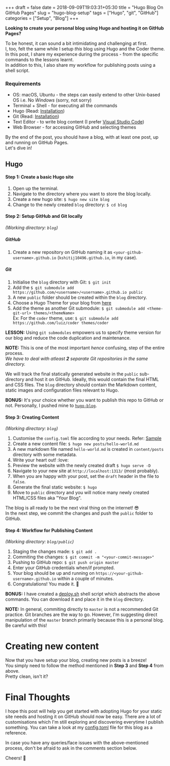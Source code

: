 +++
draft = false
date = 2018-09-09T19:03:31+05:30
title = "Hugo Blog On GitHub Pages"
slug = "hugo-blog-setup"
tags = ["Hugo", "git", "GitHub"]
categories = ["Setup", "Blog"]
+++

**Looking to create your personal blog using Hugo and hosting it on GitHub Pages?**  

To be honest, it can sound a bit intimidating and challenging at first.  
I, too, felt the same while I setup *this* blog using Hugo and the Coder theme.  
In this post, I share my experience during the process - from the specific commands to the lessons learnt.  
In addition to this, I also share my workflow for publishing posts using a shell script.  

### Requirements
- OS: macOS, Ubuntu - the steps can easily extend to other Unix-based OS i.e. No *Windows* (sorry, not sorry)
- Terminal + Shell - for executing all the commands
- Hugo (Read: [Installation](https://gohugo.io/getting-started/installing/))
- Git (Read: [Installation](https://www.atlassian.com/git/tutorials/install-git))
- Text Editor - to write blog content (I prefer [Visual Studio Code](https://code.visualstudio.com/download))
- Web Browser - for accessing GitHub and selecting themes

By the end of the post, you should have a blog, with at least one post, up and running on GitHub Pages.  
Let's dive in!

## Hugo

#### Step 1: Create a basic Hugo site
1. Open up the terminal.
2. Navigate to the directory where you want to store the blog locally.
3. Create a new hugo site: ```$ hugo new site blog```
4. Change to the newly created `blog` directory: ```$ cd blog```

#### Step 2: Setup GitHub and Git locally
*(Working directory: `blog`)*

##### GitHub
1. Create a new repository on GitHub naming it as `<your-github-username>.github.io`
(`kshitij10496.github.io`, in my case).

##### Git
1. Initialise the `blog` directory with Git: `$ git init`
2. Add the `$ git submodule add https://github.com/<username>/<username>.github.io public`
3. A new `public` folder should be created within the `blog` directory.
4. Choose a Hugo Theme for your blog from [here](https://themes.gohugo.io/)
5. Add the theme as another Git submodule: `$ git submodule add <theme-git-url> themes/<themeName>`  
Ex: For the `coder` theme, use: `$ git submodule add https://github.com/luiz/coder themes/coder`

**LESSON:** Using `git submodules` empowers us to specify theme version for our blog and reduce the code duplication and maintenance.

**NOTE:** This is one of the most important *hence* confusing, step of the entire process.    
*We have to deal with atleast **2** separate Git repositories in the same directory.*

We will track the final statically generated website in the `public` sub-directory and host it on GitHub. 
Ideally, this would contain the final HTML and CSS files. The `blog` directory should contain the Markdown content, 
static images and configuration files relevant to Hugo.

**BONUS:** It's your choice whether you want to publish this repo to GitHub or not. Personally, I pushed mine to [`hugo-blog`](https://github.com/kshitij10496/hugo-blog).

#### Step 3: Creating Content
*(Working directory: `blog`)*

1. Customise the `config.toml` file according to your needs. Refer: [Sample](https://gist.github.com/kshitij10496/1f6801be9c2e1d2e1ea9855b18b0bd82#file-config-toml)
2. Create a new content file: `$ hugo new posts/hello-world.md`
3. A new markdown file named `hello-world.md` is created in `content/posts` directory with some metadata.
4. Write your heart out! :love:
5. Preview the website with the newly created draft `$ hugo serve -D`
6. Navigate to your new site at `http://localhost:1313/` (most probably).
7. When you are happy with your post, set the `draft` header in the file to `false`.
8. Generate the final static website: `$ hugo`
9.  Move to `public` directory and you will notice many newly created HTML/CSS files aka "Your Blog".

The blog is all ready to be the next viral thing on the internet! :sunglasses:  
In the next step, we commit the changes and push the `public` folder to GitHub.

#### Step 4: Workflow for Publishing Content
*(Working directory: `blog/public`)*

1. Staging the changes made: `$ git add .`
2. Commiting the changes: `$ git commit -m "<your-commit-message>"`
3. Pushing to GitHub repo: `$ git push origin master`
4. Enter your GitHub credentials when/if prompted.
5. Your blog should be up and running on `https://<your-github-username>.github.io` within a couple of minutes.
6. Congratulations! You made it. :clap:

**BONUS:** I have created a [deploy.sh](https://gist.github.com/kshitij10496/7f1130979cae450ed0812cbd9d8dd7f4#file-deploy-sh) shell script which abstracts the above commands. You can download it and place it in the `blog` directory. 

**NOTE:** In general, commiting directly to `master` is not a recommended Git practice. Git branches are the way to go.
However, I'm suggesting direct manipulation of the `master` branch primarily because this is a personal blog.
Be careful with this!

# Creating new content

Now that you have setup your blog, creating new posts is a breeze!  
You simply need to follow the method mentioned in **Step 3** and **Step 4** from above.  
Pretty clean, isn't it?

# Final Thoughts

I hope this post will help you get started with adopting Hugo for your static site needs and hosting it on GitHub should now be easy.
There are a lot of customisations which I'm still exploring and discovering everytime I publish something.
You can take a look at my [config.toml](https://github.com/kshitij10496/hugo-blog/blob/master/config.toml) file for this blog as a reference.

In case you have any queries/face issues with the above-mentioned process, don't be afraid to ask in the comments section below.  

Cheers! :beer: